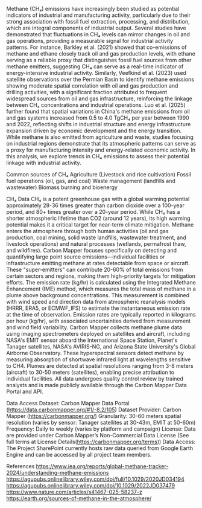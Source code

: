 Methane (CH₄) emissions have increasingly been studied as potential indicators of industrial and manufacturing activity, particularly due to their strong association with fossil fuel extraction, processing, and distribution, which are integral components of industrial output. Several studies have demonstrated that fluctuations in CH₄ levels can mirror changes in oil and gas operations, providing a measurable signal for industrial activity patterns. For instance, Barkley et al. (2021) showed that co-emissions of methane and ethane closely track oil and gas production levels, with ethane serving as a reliable proxy that distinguishes fossil fuel sources from other methane emitters, suggesting CH₄ can serve as a real-time indicator of energy-intensive industrial activity. Similarly, Veefkind et al. (2023) used satellite observations over the Permian Basin to identify methane emissions showing moderate spatial correlation with oil and gas production and drilling activities, with a significant fraction attributed to frequent widespread sources from oil and gas infrastructure, reinforcing the linkage between CH₄ concentrations and industrial operations. Luo et al. (2025) further found that spatial variations in China's methane emissions from oil and gas systems increased from 0.5 to 4.0 TgCH₄ per year between 1990 and 2022, reflecting shifts in industrial structure and energy infrastructure expansion driven by economic development and the energy transition. While methane is also emitted from agriculture and waste, studies focusing on industrial regions demonstrate that its atmospheric patterns can serve as a proxy for manufacturing intensity and energy-related economic activity. In this analysis, we explore trends in CH₄ emissions to assess their potential linkage with industrial activity.

Common sources of CH₄ 
Agriculture (Livestock and rice cultivation)
Fossil fuel operations (oil, gas, and coal)
Waste management (landfills and wastewater)
Biomass burning and bioenergy

CH₄ Data
CH₄ is a potent greenhouse gas with a global warming potential approximately 28-36 times greater than carbon dioxide over a 100-year period, and 80+ times greater over a 20-year period. While CH₄ has a shorter atmospheric lifetime than CO2 (around 12 years), its high warming potential makes it a critical target for near-term climate mitigation. Methane enters the atmosphere through both human activities (oil and gas production, coal mining, solid waste landfills, wastewater treatment, and livestock operations) and natural processes (wetlands, permafrost thaw, and wildfires).
Carbon Mapper focuses specifically on detecting and quantifying large point source emissions—individual facilities or infrastructure emitting methane at rates detectable from space or aircraft. These "super-emitters" can contribute 20-60% of total emissions from certain sectors and regions, making them high-priority targets for mitigation efforts.
The emission rate (kg/hr) is calculated using the Integrated Methane Enhancement (IME) method, which measures the total mass of methane in a plume above background concentrations. This measurement is combined with wind speed and direction data from atmospheric reanalysis models (HRRR, ERA5, or ECMWF_IFS) to estimate the instantaneous emission rate at the time of observation. Emission rates are typically reported in kilograms per hour (kg/hr), with associated uncertainties derived from measurement and wind field variability.
Carbon Mapper collects methane plume data using imaging spectrometers deployed on satellites and aircraft, including NASA's EMIT sensor aboard the International Space Station, Planet's Tanager satellites, NASA's AVIRIS-NG, and Arizona State University's Global Airborne Observatory. These hyperspectral sensors detect methane by measuring absorption of shortwave infrared light at wavelengths sensitive to CH4. Plumes are detected at spatial resolutions ranging from 3-8 meters (aircraft) to 30-50 meters (satellites), enabling precise attribution to individual facilities. All data undergoes quality control review by trained analysts and is made publicly available through the Carbon Mapper Data Portal and API.

Data Access
Dataset: Carbon Mapper Data Portal (https://data.carbonmapper.org/#1/-8.2/105)
Dataset Provider: Carbon Mapper (https://carbonmapper.org/)
Granularity: 30-60 meters spatial resolution (varies by sensor: Tanager satellites at 30-43m, EMIT at 50-60m)
Frequency: Daily to weekly (varies by platform and campaign)
License: Data are provided under Carbon Mapper’s Non-Commercial Data License (See full terms at License Details(https://carbonmapper.org/terms))
Data Access: The Project SharePoint currently hosts raw data queried from Google Earth Engine and can be accessed by all project team members.

References 
https://www.iea.org/reports/global-methane-tracker-2024/understanding-methane-emissions
https://agupubs.onlinelibrary.wiley.com/doi/full/10.1029/2020JD034194
https://agupubs.onlinelibrary.wiley.com/doi/10.1029/2022JD037479
https://www.nature.com/articles/s41467-025-58237-z
https://earth.org/sources-of-methane-in-the-atmosphere/